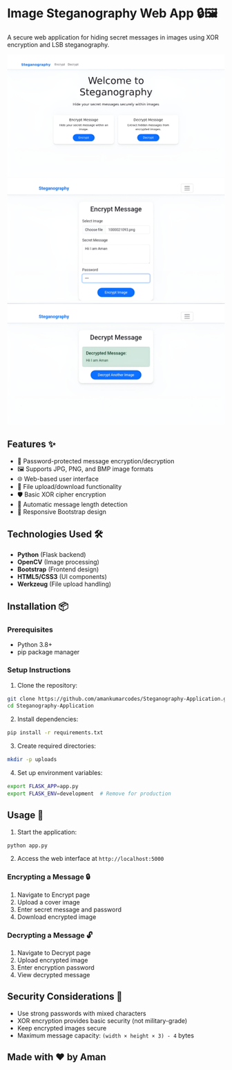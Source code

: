 
# Image Steganography Web App 🔒🖼️

A secure web application for hiding secret messages in images using XOR encryption and LSB steganography.

![](Preview/preview.png)
![](Preview/encryption.png)
![](Preview/decryption.png)

## Features ✨

- 🔑 Password-protected message encryption/decryption
- 🖼️ Supports JPG, PNG, and BMP image formats
- 🌐 Web-based user interface
- 📁 File upload/download functionality
- 🛡️ Basic XOR cipher encryption
- 📏 Automatic message length detection
- 📱 Responsive Bootstrap design

## Technologies Used 🛠️

- **Python** (Flask backend)
- **OpenCV** (Image processing)
- **Bootstrap** (Frontend design)
- **HTML5/CSS3** (UI components)
- **Werkzeug** (File upload handling)

## Installation 📦

### Prerequisites
- Python 3.8+
- pip package manager

### Setup Instructions

1. Clone the repository:
```bash
git clone https://github.com/amankumarcodes/Steganography-Application.git
cd Steganography-Application
```

2. Install dependencies:
```bash
pip install -r requirements.txt
```

3. Create required directories:
```bash
mkdir -p uploads
```

4. Set up environment variables:
```bash
export FLASK_APP=app.py
export FLASK_ENV=development  # Remove for production
```

## Usage 🚀

1. Start the application:
```bash
python app.py
```

2. Access the web interface at `http://localhost:5000`

### Encrypting a Message 🔒
1. Navigate to Encrypt page
2. Upload a cover image
3. Enter secret message and password
4. Download encrypted image

### Decrypting a Message 🔓
1. Navigate to Decrypt page
2. Upload encrypted image
3. Enter encryption password
4. View decrypted message


## Security Considerations 🔐

- Use strong passwords with mixed characters
- XOR encryption provides basic security (not military-grade)
- Keep encrypted images secure
- Maximum message capacity: `(width × height × 3) - 4` bytes

## Made with ❤️ by Aman
